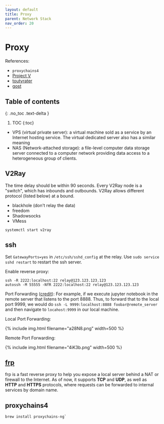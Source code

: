 ```yaml
---
layout: default
title: Proxy
parent: Network Stack
nav_order: 20
---
```


# Proxy

References:

- `proxychains4`
- [Project V](https://www.v2ray.com)
- [toutyrater](https://toutyrater.github.io)
- [gost](https://github.com/ginuerzh/gost)

## Table of contents
{: .no_toc .text-delta }

1. TOC
{:toc}


- VPS (virtual private server): a virtual machine sold as a service by an Internet hosting service. The virtual dedicated server also has a similar meaning
- NAS (Network-attached storage): a file-level computer data storage server connected to a computer network providing data access to a heterogeneous group of clients. 

## V2Ray

The time delay should be within 90 seconds. Every V2Ray node is a "switch", which has inbounds and outbounds. V2Ray allows different protocol (listed below) at a bound.

- blackhole (don't relay the data)
- freedom
- Shadowsocks
- VMess


```
systemctl start v2ray
```

## ssh

Set `GatewayPorts=yes` in `/etc/ssh/sshd_config` at the relay. Use `sudo service sshd restart` to restart the ssh server.

Enable reverse proxy:

```
ssh -R 2222:localhost:22 relay@123.123.123.123
autossh -M 55555 -NfR 2222:localhost:22 relay@123.123.123.123
```

Port Forwarding ([credit](https://unix.stackexchange.com/questions/115897/whats-ssh-port-forwarding-and-whats-the-difference-between-ssh-local-and-remot)): For example, if we execute jupyter notebook in the remote server that listens to the port 8888. Thus, to forward that to the local port 9999, we would do `ssh -L 9999:localhost:8888 foobar@remote_server` and then navigate to `locahost:9999` in our local machine. 

Local Port Forwarding:

{% include img.html filename="a28N8.png" width=500 %}

Remote Port Forwarding:

{% include img.html filename="4iK3b.png" width=500 %}

## [frp](https://github.com/fatedier/frp)

frp is a fast reverse proxy to help you expose a local server behind a NAT or firewall to the Internet. As of now, it supports **TCP** and **UDP**, as well as **HTTP** and **HTTPS** protocols, where requests can be forwarded to internal services by domain name.

## proxychains4

```
brew install proxychains-ng`
```


